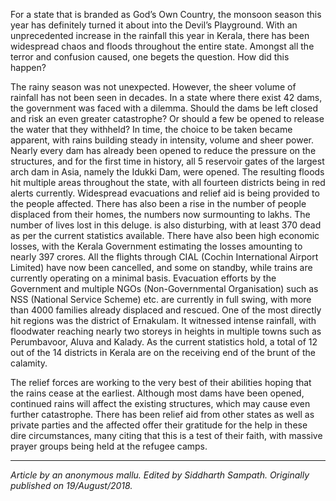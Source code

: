 <!-- TITLE: Zeus' Fury -->
<!-- SUBTITLE: On the severe flooding that devastated Kerala. -->

For a state that is branded as God’s Own Country, the monsoon season this year has definitely turned it about into the Devil’s Playground. With an unprecedented increase in the rainfall this year in Kerala, there has been widespread chaos and floods throughout the entire state. Amongst all the terror and confusion caused, one begets the question. How did this happen?

The rainy season was not unexpected. However, the sheer volume of rainfall has not been seen in decades.  In a state where there exist 42 dams, the government was faced with a dilemma. Should the dams be left closed and risk an even greater catastrophe? Or should a few be opened to release the water that they withheld? In time, the choice to be taken became apparent, with rains building steady in intensity, volume and sheer power. Nearly every dam has already been opened to reduce the pressure on the structures, and for the first time in history, all 5 reservoir gates of the largest arch dam in Asia, namely the Idukki Dam, were opened. The resulting floods hit multiple areas throughout the state, with all fourteen districts being in red alerts currently. Widespread evacuations and relief aid is being provided to the people affected. There has also been a rise in the number of people displaced from their homes, the numbers now surmounting to lakhs. The number of lives lost in this deluge. is also disturbing, with at least 370 dead as per the current statistics available. There have also been high economic losses, with the Kerala Government estimating the losses amounting to nearly 397 crores. All the flights through CIAL (Cochin International Airport Limited) have now been cancelled, and some on standby, while trains are currently operating on a minimal basis. Evacuation efforts by the Government and multiple NGOs (Non-Governmental Organisation) such as NSS (National Service Scheme) etc. are currently in full swing, with more than 4000 families already displaced and rescued. One of the most directly hit regions was the district of Ernakulam. It witnessed intense rainfall, with floodwater reaching nearly two storeys in heights in multiple towns such as Perumbavoor, Aluva and Kalady. As the current statistics hold, a total of 12 out of the 14 districts in Kerala are on the receiving end of the brunt of the calamity. 

The relief forces are working to the very best of their abilities hoping that the rains cease at the earliest. Although most dams have been opened, continued rains will affect the existing structures, which may cause even further catastrophe. There has been relief aid from other states as well as private parties and the affected offer their gratitude for the help in these dire circumstances, many citing that this is a test of their faith, with massive prayer groups being held at the refugee camps. 

-----

*Article by an anonymous mallu. Edited by Siddharth Sampath. Originally published on 19/August/2018.*